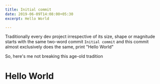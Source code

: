 ```yaml
---
title: Initial commit
date: 2019-06-09T14:08:00+05:30
excerpt: Hello World

---
```

Traditionally every dev project irrespective of its size, shape or magnitude starts with the same two-word commit `Initial commit` and this commit almost exclusively does the same, print "Hello World"

So, here's me not breaking this age-old tradition

# Hello World